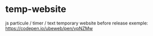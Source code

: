# temp-website
js particule / timer / text
temporary website before release
exemple: https://codepen.io/ubeweb/pen/vpNZMw
